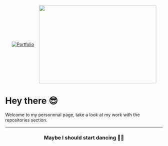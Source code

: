<div style="display: flex; align-items: center; justify-content: center; gap: 1rem;">
<div>
<a href="https://migliacci.fr/">
<img alt="Portfolio" src="https://img.shields.io/website?style=for-the-badge&url=https%3A%2F%2Fmigliacci.fr%2F"/>
</a>
</div>
<div>
<img height="250" width="375" src="https://github-readme-stats.vercel.app/api?username=geofmigliacci&show_icons=true&icon_color=57606aff&text_color=57606a&bg_color=00000000&hide_title=true&hide_border=true" />
</div>
</div>

<h1>Hey there 😎</h1>
Welcome to my personnnal page, take a look at my work with the repositories section.

<hr/>
<div align="center">
<h3>Maybe I should start dancing 🐱‍🐉</h3>
</div>